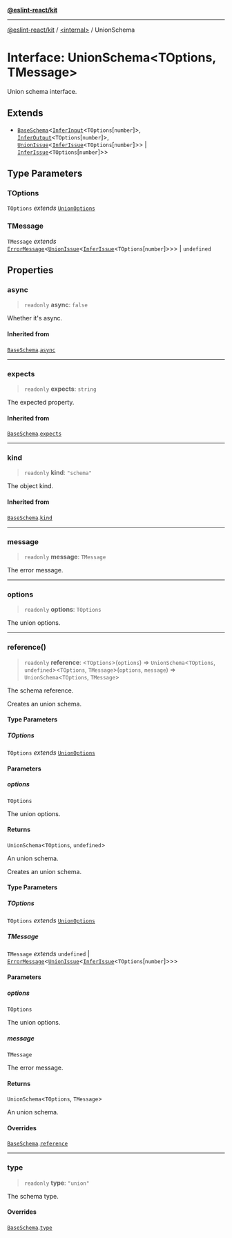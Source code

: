 [**@eslint-react/kit**](../../README.md)

***

[@eslint-react/kit](../../README.md) / [\<internal\>](../README.md) / UnionSchema

# Interface: UnionSchema\<TOptions, TMessage\>

Union schema interface.

## Extends

- [`BaseSchema`](BaseSchema.md)\<[`InferInput`](../type-aliases/InferInput.md)\<`TOptions`\[`number`\]\>, [`InferOutput`](../type-aliases/InferOutput.md)\<`TOptions`\[`number`\]\>, [`UnionIssue`](UnionIssue.md)\<[`InferIssue`](../type-aliases/InferIssue.md)\<`TOptions`\[`number`\]\>\> \| [`InferIssue`](../type-aliases/InferIssue.md)\<`TOptions`\[`number`\]\>\>

## Type Parameters

### TOptions

`TOptions` *extends* [`UnionOptions`](../type-aliases/UnionOptions.md)

### TMessage

`TMessage` *extends* [`ErrorMessage`](../type-aliases/ErrorMessage.md)\<[`UnionIssue`](UnionIssue.md)\<[`InferIssue`](../type-aliases/InferIssue.md)\<`TOptions`\[`number`\]\>\>\> \| `undefined`

## Properties

### async

> `readonly` **async**: `false`

Whether it's async.

#### Inherited from

[`BaseSchema`](BaseSchema.md).[`async`](BaseSchema.md#async)

***

### expects

> `readonly` **expects**: `string`

The expected property.

#### Inherited from

[`BaseSchema`](BaseSchema.md).[`expects`](BaseSchema.md#expects)

***

### kind

> `readonly` **kind**: `"schema"`

The object kind.

#### Inherited from

[`BaseSchema`](BaseSchema.md).[`kind`](BaseSchema.md#kind)

***

### message

> `readonly` **message**: `TMessage`

The error message.

***

### options

> `readonly` **options**: `TOptions`

The union options.

***

### reference()

> `readonly` **reference**: \<`TOptions`\>(`options`) => `UnionSchema`\<`TOptions`, `undefined`\>\<`TOptions`, `TMessage`\>(`options`, `message`) => `UnionSchema`\<`TOptions`, `TMessage`\>

The schema reference.

Creates an union schema.

#### Type Parameters

##### TOptions

`TOptions` *extends* [`UnionOptions`](../type-aliases/UnionOptions.md)

#### Parameters

##### options

`TOptions`

The union options.

#### Returns

`UnionSchema`\<`TOptions`, `undefined`\>

An union schema.

Creates an union schema.

#### Type Parameters

##### TOptions

`TOptions` *extends* [`UnionOptions`](../type-aliases/UnionOptions.md)

##### TMessage

`TMessage` *extends* `undefined` \| [`ErrorMessage`](../type-aliases/ErrorMessage.md)\<[`UnionIssue`](UnionIssue.md)\<[`InferIssue`](../type-aliases/InferIssue.md)\<`TOptions`\[`number`\]\>\>\>

#### Parameters

##### options

`TOptions`

The union options.

##### message

`TMessage`

The error message.

#### Returns

`UnionSchema`\<`TOptions`, `TMessage`\>

An union schema.

#### Overrides

[`BaseSchema`](BaseSchema.md).[`reference`](BaseSchema.md#reference)

***

### type

> `readonly` **type**: `"union"`

The schema type.

#### Overrides

[`BaseSchema`](BaseSchema.md).[`type`](BaseSchema.md#type)
